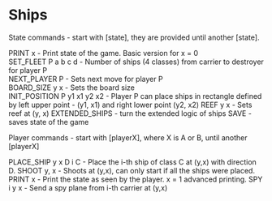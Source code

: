 # Ships

State commands - start with [state], they are provided until another [state].

PRINT x - Print state of the game. Basic version for x = 0 <br/>
SET_FLEET P a b c d - Number of ships (4 classes) from carrier to destroyer for player P  <br/>
NEXT_PLAYER P - Sets next move for player P  <br/>
BOARD_SIZE y x - Sets the board size  <br/>
INIT_POSITION P y1 x1 y2 x2 - Player P can place ships in rectangle defined by left upper point - (y1, x1) and right lower point (y2, x2) 
REEF y x - Sets reef at (y, x)
EXTENDED_SHIPS - turn the extended logic of ships
SAVE - saves state of the game

Player commands - start with [playerX], where X is A or B, until another [playerX]

PLACE_SHIP y x D i C - Place the i-th ship of class C at (y,x) with direction D.
SHOOT y, x - Shoots at (y,x), can only start if all the ships were placed.
PRINT x - Print the state as seen by the player. x = 1 advanced printing.
SPY i y x - Send a spy plane from i-th carrier at (y,x)
